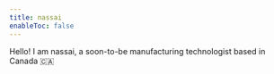 ```yaml
---
title: nassai
enableToc: false
---
```


Hello! I am nassai, a soon-to-be manufacturing technologist based in Canada 🇨🇦